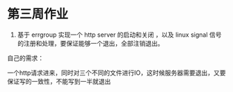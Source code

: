 # 第三周作业
1. 基于 errgroup 实现一个 http server 的启动和关闭 ，以及 linux signal 信号的注册和处理，要保证能够一个退出，全部注销退出。


自己的需求：

一个http请求进来，同时对三个不同的文件进行IO，这时候服务器需要退出，又要保证写的一致性，不能写到一半就退出